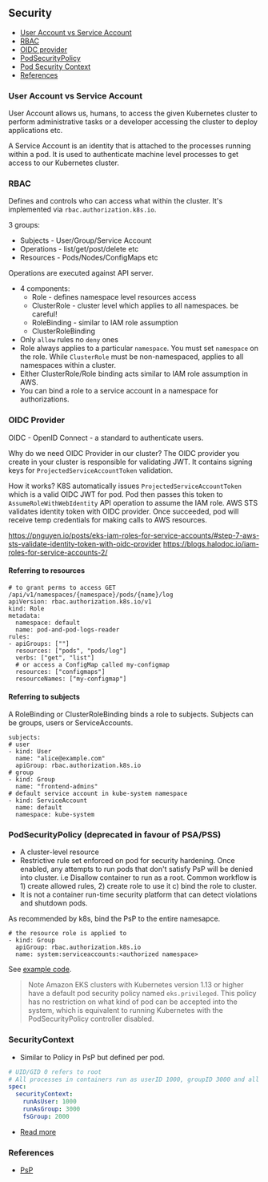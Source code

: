 ## Security

- [User Account vs Service Account](#user-account-vs-service-account)
- [RBAC](#RBAC)
- [OIDC provider](#OIDC-provider)
- [PodSecurityPolicy](#psp)
- [Pod Security Context](#pod-security-context)
- [References](#references)

### User Account vs Service Account

User Account allows us, humans, to access the given Kubernetes cluster to perform administrative tasks or a developer accessing the cluster to deploy applications etc.

A Service Account is an identity that is attached to the processes running within a pod. It is used to authenticate machine level processes to get access to our Kubernetes cluster.

### RBAC

Defines and controls who can access what within the cluster. It's implemented via `rbac.authorization.k8s.io`.

3 groups:
- Subjects - User/Group/Service Account
- Operations - list/get/post/delete etc
- Resources - Pods/Nodes/ConfigMaps etc

Operations are executed against API server.

- 4 components:
  - Role - defines namespace level resources access
  - ClusterRole - cluster level which applies to all namespaces. be careful!
  - RoleBinding - similar to IAM role assumption
  - ClusterRoleBinding
- Only `allow` rules no `deny` ones
- Role always applies to a particular `namespace`. You must set `namespace` on the role. While `ClusterRole` must be non-namespaced, applies to all namespaces within a cluster.
- Either ClusterRole/Role binding acts similar to IAM role assumption in AWS.
- You can bind a role to a service account in a namespace for authorizations.

### OIDC Provider

OIDC - OpenID Connect - a standard to authenticate users.

Why do we need OIDC Provider in our cluster? The OIDC provider you create in your cluster is responsible for validating JWT. It contains signing keys for `ProjectedServiceAccountToken` validation.

How it works? K8S automatically issues `ProjectedServiceAccountToken` which is a valid OIDC JWT for pod. Pod then passes this token to `AssumeRoleWithWebIdentity` API operation to assume the IAM role. AWS STS validates identity token with OIDC provider. Once succeeded, pod will receive temp credentials for making calls to AWS resources.

https://pnguyen.io/posts/eks-iam-roles-for-service-accounts/#step-7-aws-sts-validate-identity-token-with-oidc-provider
https://blogs.halodoc.io/iam-roles-for-service-accounts-2/

#### Referring to resources

```
# to grant perms to access GET /api/v1/namespaces/{namespace}/pods/{name}/log
apiVersion: rbac.authorization.k8s.io/v1
kind: Role
metadata:
  namespace: default
  name: pod-and-pod-logs-reader
rules:
- apiGroups: [""]
  resources: ["pods", "pods/log"]
  verbs: ["get", "list"]
  # or access a ConfigMap called my-configmap
  resources: ["configmaps"]
  resourceNames: ["my-configmap"]
```

#### Referring to subjects

A RoleBinding or ClusterRoleBinding binds a role to subjects. Subjects can be groups, users or ServiceAccounts.

```
subjects:
# user
- kind: User
  name: "alice@example.com"
  apiGroup: rbac.authorization.k8s.io
# group
- kind: Group
  name: "frontend-admins"
# default service account in kube-system namespace
- kind: ServiceAccount
  name: default
  namespace: kube-system
```

### PodSecurityPolicy (deprecated in favour of PSA/PSS)

- A cluster-level resource
- Restrictive rule set enforced on pod for security hardening. Once enabled, any attempts to run pods that don't satisfy PsP will be denied into cluster. i.e Disallow container to run as a root. Common workflow is 1) create allowed rules, 2) create role to use it c) bind the role to cluster.
- It is not a container run-time security platform that can detect violations and shutdown pods.

As recommended by k8s, bind the PsP to the entire namesapce.

```
# the resource role is applied to
- kind: Group
  apiGroup: rbac.authorization.k8s.io
  name: system:serviceaccounts:<authorized namespace>
```

See [example code](./examples/psp.yaml).

> Note Amazon EKS clusters with Kubernetes version 1.13 or higher have a default pod security policy named `eks.privileged`. This policy has no restriction on what kind of pod can be accepted into the system, which is equivalent to running Kubernetes with the PodSecurityPolicy controller disabled.

### SecurityContext

- Similar to Policy in PsP but defined per pod.

```yaml
# UID/GID 0 refers to root
# All processes in containers run as userID 1000, groupID 3000 and all files created by processes owned by group 2000
spec:
  securityContext:
    runAsUser: 1000
    runAsGroup: 3000
    fsGroup: 2000
```

- [Read more](https://cloud.tencent.com/developer/article/1748675)

### References

- [PsP](https://medium.com/devops-dudes/a-detailed-guide-to-kubernetes-podsecuritypolicy-in-aws-eks-71c66ded6375)

